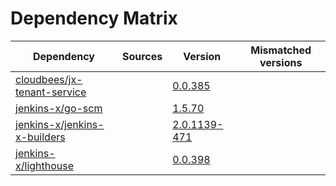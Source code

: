 # Dependency Matrix

Dependency | Sources | Version | Mismatched versions
---------- | ------- | ------- | -------------------
[cloudbees/jx-tenant-service](https://github.com/cloudbees/jx-tenant-service) |  | [0.0.385](https://github.com/cloudbees/jx-tenant-service/releases/tag/v0.0.385) | 
[jenkins-x/go-scm](https://github.com/jenkins-x/go-scm) |  | [1.5.70]() | 
[jenkins-x/jenkins-x-builders](https://github.com/jenkins-x/jenkins-x-builders) |  | [2.0.1139-471]() | 
[jenkins-x/lighthouse](https://github.com/jenkins-x/lighthouse) |  | [0.0.398]() | 
